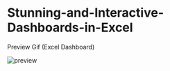 # Stunning-and-Interactive-Dashboards-in-Excel

Preview Gif (Excel Dashboard)  

![preview](https://user-images.githubusercontent.com/82847021/134256435-c4ef4cde-01cc-41c5-ab7d-1e20740e1127.gif)
